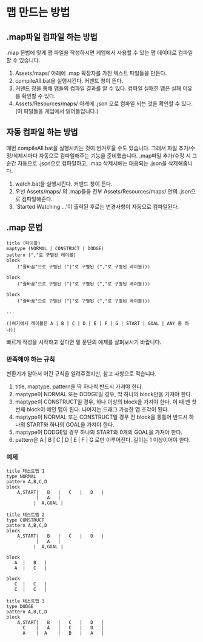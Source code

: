 # 맵 만드는 방법

## .map파일 컴파일 하는 방법

.map 문법에 맞게 맵 파일을 작성하시면 게임에서 사용할 수 있는 맵 데이터로 컴파일할 수 있습니다. 

1. Assets/maps/ 아래에 .map 확장자를 가진 텍스트 파일들을 만든다.
1. compileAll.bat을 실행시킨다. 커맨드 창이 뜬다.
1. 커맨드 창을 통해 맵들의 컴파일 결과를 알 수 있다. 컴파일 실패한 맵은 실패 이유를 확인할 수 있다. 
1. Assets/Resources/maps/ 아래에 .json 으로 컴파일 되는 것을 확인할 수 있다. (이 파일들을 게임에서 읽어들입니다.) 

## 자동 컴파일 하는 방법 

매번 compileAll.bat을 실행시키는 것이 번거로울 수도 있습니다. 그래서 파일 추가/수정/삭제시마다 자동으로 컴파일해주는
기능을 준비했습니다. .map파일 추가/수정 시 그 순간 자동으로 .json으로 컴파일하고, .map 삭제시에는 대응되는 .json을 삭제해줍니다.

1. watch.bat을 실행시킨다. 커맨드 창이 뜬다.
1. 우선 Assets/maps/ 의 .map들을 전부 Assets/Resources/maps/ 안의 .json으로 컴파일해준다.
1. 'Started Watching ...'이 출력된 후로는 변경사항이 자동으로 컴파일된다.

## .map 문법



```
title (타이틀)
maptype (NORMAL | CONSTRUCT | DODGE)
pattern (","로 구별된 레이블)
block
    ("줄바꿈"으로 구별된 ("|"로 구별된 (","로 구별된 레이블)))

block
    ("줄바꿈"으로 구별된 ("|"로 구별된 (","로 구별된 레이블)))

block
    ("줄바꿈"으로 구별된 ("|"로 구별된 (","로 구별된 레이블)))

...

((여기에서 레이블은 A | B | C | D | E | F | G | START | GOAL | ANY 중 하나))
```

빠르게 작성을 시작하고 싶다면 밑 문단의 예제를 살펴보시기 바랍니다.

### 만족해야 하는 규칙

변환기가 알아서 어긴 규칙을 알려주겠지만, 참고 사항으로 적습니다. 

1. title, maptype, pattern을 딱 하나씩 반드시 가져야 한다.
1. maptype이 NORMAL 또는 DODGE일 경우, 딱 하나의 block만을 가져야 한다. 
1. maptype이 CONSTRUCT일 경우, 하나 이상의 block을 가져야 한다. 이 때 맨 첫번째 block이 메인 맵이 된다. 나머지는 드래그 가능한 맵 조각이 된다.
1. maptype이 NORMAL 또는 CONSTRUCT일 경우 전 block을 통틀어 반드시 하나의 START와 하나의 GOAL을 가져야 한다. 
1. maptype이 DODGE일 경우 하나의 START와 0개의 GOAL을 가져야 한다. 
1. pattern은 A | B | C | D | E | F | G 로만 이루어진다. 길이는 1 이상이어야 한다. 

### 예제

```
title 테스트맵 1
type NORMAL
pattern A,B,C,D
block
    A,START|   B   |   C   |   D   |
           |   A   |
          |  A,GOAL | 
```

```
title 테스트맵 2
type CONSTRUCT
pattern A,B,C,D
block
    A,START|   B   |   C   |   D   |
           |   A   |
          |  A,GOAL | 

block
   A  |   B   | 
   A  |   C   |

block
   C  |   C   | 
   C  |   C   |
```

```
title 테스트맵 3
type DODGE
pattern A,B,C,D
block
    A,START|   B   |   C   |   D   |
      C    |   A   |   C   |   D   |
      A    |  A    |   B   |   A   |
```



